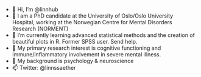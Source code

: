 - 👋 Hi, I’m @linnhub
- 👀 I am a PhD candidate at the University of Oslo/Oslo University Hospital, working at the Norwegian Centre for Mental Disorders Research (NORMENT)
- 🌱 I’m currently learning advanced statistical methods and the creation of beautiful plots in R. Former SPSS user. Send help. 
- 💞️ My primary research interest is cognitive functioning and immune/inflammatory involvement in severe mental illness. 
- 🧠 My background is psychology & neuroscience
- 📫 Twitter: @linnssaether

<!---
linnhub/linnhub is a ✨ special ✨ repository because its `README.md` (this file) appears on your GitHub profile.
You can click the Preview link to take a look at your changes.
--->
